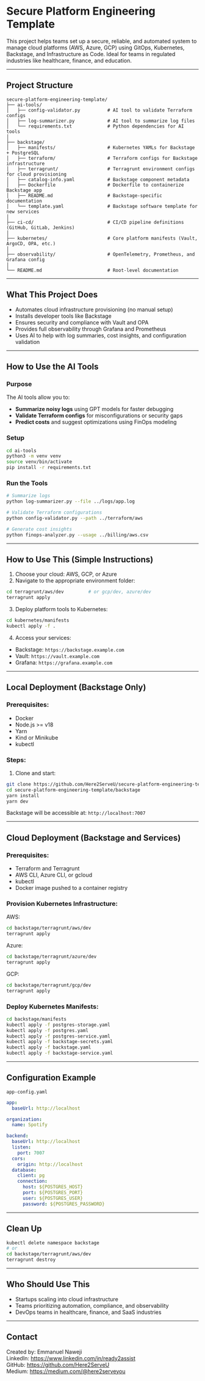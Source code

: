 # Secure Platform Engineering Template

This project helps teams set up a secure, reliable, and automated system to manage cloud platforms (AWS, Azure, GCP) using GitOps, Kubernetes, Backstage, and Infrastructure as Code. Ideal for teams in regulated industries like healthcare, finance, and education.

---

## Project Structure

```plaintext
secure-platform-engineering-template/
├── ai-tools/
│   ├── config-validator.py          # AI tool to validate Terraform configs
│   ├── log-summarizer.py            # AI tool to summarize log files
│   └── requirements.txt             # Python dependencies for AI tools
│
├── backstage/
│   ├── manifests/                   # Kubernetes YAMLs for Backstage + PostgreSQL
│   ├── terraform/                   # Terraform configs for Backstage infrastructure
│   ├── terragrunt/                  # Terragrunt environment configs for cloud provisioning
│   ├── catalog-info.yaml            # Backstage component metadata
│   ├── Dockerfile                   # Dockerfile to containerize Backstage app
│   ├── README.md                    # Backstage-specific documentation
│   └── template.yaml                # Backstage software template for new services
│
├── ci-cd/                           # CI/CD pipeline definitions (GitHub, GitLab, Jenkins)
│
├── kubernetes/                      # Core platform manifests (Vault, ArgoCD, OPA, etc.)
│
├── observability/                   # OpenTelemetry, Prometheus, and Grafana config
│
└── README.md                        # Root-level documentation
```

---

## What This Project Does

- Automates cloud infrastructure provisioning (no manual setup)
- Installs developer tools like Backstage
- Ensures security and compliance with Vault and OPA
- Provides full observability through Grafana and Prometheus
- Uses AI to help with log summaries, cost insights, and configuration validation

---

## How to Use the AI Tools

### Purpose

The AI tools allow you to:
- **Summarize noisy logs** using GPT models for faster debugging
- **Validate Terraform configs** for misconfigurations or security gaps
- **Predict costs** and suggest optimizations using FinOps modeling

### Setup

```bash
cd ai-tools
python3 -m venv venv
source venv/bin/activate
pip install -r requirements.txt
```

### Run the Tools

```bash
# Summarize logs
python log-summarizer.py --file ../logs/app.log

# Validate Terraform configurations
python config-validator.py --path ../terraform/aws

# Generate cost insights
python finops-analyzer.py --usage ../billing/aws.csv
```

---

## How to Use This (Simple Instructions)

1. Choose your cloud: AWS, GCP, or Azure
2. Navigate to the appropriate environment folder:
```bash
cd terragrunt/aws/dev         # or gcp/dev, azure/dev
terragrunt apply
```

3. Deploy platform tools to Kubernetes:
```bash
cd kubernetes/manifests
kubectl apply -f .
```

4. Access your services:
- Backstage: `https://backstage.example.com`
- Vault: `https://vault.example.com`
- Grafana: `https://grafana.example.com`

---

## Local Deployment (Backstage Only)

### Prerequisites:
- Docker
- Node.js >= v18
- Yarn
- Kind or Minikube
- kubectl

### Steps:

1. Clone and start:
```bash
git clone https://github.com/Here2ServeU/secure-platform-engineering-template.git
cd secure-platform-engineering-template/backstage
yarn install
yarn dev
```

Backstage will be accessible at: `http://localhost:7007`

---

## Cloud Deployment (Backstage and Services)

### Prerequisites:
- Terraform and Terragrunt
- AWS CLI, Azure CLI, or gcloud
- kubectl
- Docker image pushed to a container registry

### Provision Kubernetes Infrastructure:

AWS:
```bash
cd backstage/terragrunt/aws/dev
terragrunt apply
```

Azure:
```bash
cd backstage/terragrunt/azure/dev
terragrunt apply
```

GCP:
```bash
cd backstage/terragrunt/gcp/dev
terragrunt apply
```

### Deploy Kubernetes Manifests:
```bash
cd backstage/manifests
kubectl apply -f postgres-storage.yaml
kubectl apply -f postgres.yaml
kubectl apply -f postgres-service.yaml
kubectl apply -f backstage-secrets.yaml
kubectl apply -f backstage.yaml
kubectl apply -f backstage-service.yaml
```

---

## Configuration Example

`app-config.yaml`
```yaml
app:
  baseUrl: http://localhost

organization:
  name: Spotify

backend:
  baseUrl: http://localhost
  listen:
    port: 7007
  cors:
    origin: http://localhost
  database:
    client: pg
    connection:
      host: ${POSTGRES_HOST}
      port: ${POSTGRES_PORT}
      user: ${POSTGRES_USER}
      password: ${POSTGRES_PASSWORD}
```

---

## Clean Up

```bash
kubectl delete namespace backstage
# or
cd backstage/terragrunt/aws/dev
terragrunt destroy
```

---

## Who Should Use This

- Startups scaling into cloud infrastructure
- Teams prioritizing automation, compliance, and observability
- DevOps teams in healthcare, finance, and SaaS industries

---

## Contact

Created by: Emmanuel Naweji  
LinkedIn: https://www.linkedin.com/in/ready2assist  
GitHub: https://github.com/Here2ServeU  
Medium: https://medium.com/@here2serveyou
